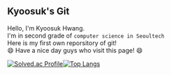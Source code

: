 ## Kyoosuk's Git ##
Hello, I'm Kyoosuk Hwang.  
I'm in second grade of `computer science in Seoultech`  
Here is my first own reporsitory of git!  
:smile: Have a nice day guys who visit this page! :smile:  

[![Solved.ac Profile](http://mazassumnida.wtf/api/v2/generate_badge?boj=kyoosuk99)](https://solved.ac/kyoosuk99/)[![Top Langs](https://github-readme-stats.vercel.app/api/top-langs/?username=kstone-285&langs_count=10&layout=compact&theme=default)](https://github.com/kstone-285/kstone-285)﻿

